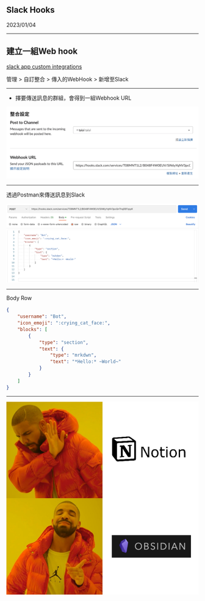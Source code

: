 
## Slack Hooks
2023/01/04

---

## 建立一組Web hook

[slack app custom integrations](https://cnyesteam.slack.com/apps/manage/custom-integrations)


管理 > 自訂整合 > 傳入的WebHook > 新增至Slack

---

* 擇要傳送訊息的群組，會得到一組Webhook URL

![PostToChannel](./postToChannel.png)

---

透過Postman來傳送訊息到Slack

![Postman example](./postman.png)

---

Body Row
```json
{
	"username": "Bot",
	"icon_emoji": ":crying_cat_face:",
	"blocks": [
		{
			"type": "section",
			"text": {
				"type": "mrkdwn",
				"text": "*Hello:* ~World~"
			}
		}
	]
}
```

---

![notion v.s. obisian](notion_obsidian.png)